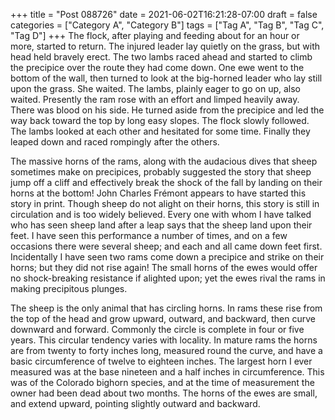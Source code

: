 +++
title = "Post 088726"
date = 2021-06-02T16:21:28-07:00
draft = false
categories = ["Category A", "Category B"]
tags = ["Tag A", "Tag B", "Tag C", "Tag D"]
+++
The flock, after playing and feeding about for an hour or more, started to return. The injured leader lay quietly on the grass, but with head held bravely erect. The two lambs raced ahead and started to climb the precipice over the route they had come down. One ewe went to the bottom of the wall, then turned to look at the big-horned leader who lay still upon the grass. She waited. The lambs, plainly eager to go on up, also waited. Presently the ram rose with an effort and limped heavily away. There was blood on his side. He turned aside from the precipice and led the way back toward the top by long easy slopes. The flock slowly followed. The lambs looked at each other and hesitated for some time. Finally they leaped down and raced rompingly after the others.

The massive horns of the rams, along with the audacious dives that sheep sometimes make on precipices, probably suggested the story that sheep jump off a cliff and effectively break the shock of the fall by landing on their horns at the bottom! John Charles Frémont appears to have started this story in print. Though sheep do not alight on their horns, this story is still in circulation and is too widely believed. Every one with whom I have talked who has seen sheep land after a leap says that the sheep land upon their feet. I have seen this performance a number of times, and on a few occasions there were several sheep; and each and all came down feet first. Incidentally I have seen two rams come down a precipice and strike on their horns; but they did not rise again! The small horns of the ewes would offer no shock-breaking resistance if alighted upon; yet the ewes rival the rams in making precipitous plunges.

The sheep is the only animal that has circling horns. In rams these rise from the top of the head and grow upward, outward, and backward, then curve downward and forward. Commonly the circle is complete in four or five years. This circular tendency varies with locality. In mature rams the horns are from twenty to forty inches long, measured round the curve, and have a basic circumference of twelve to eighteen inches. The largest horn I ever measured was at the base nineteen and a half inches in circumference. This was of the Colorado bighorn species, and at the time of measurement the owner had been dead about two months. The horns of the ewes are small, and extend upward, pointing slightly outward and backward.
